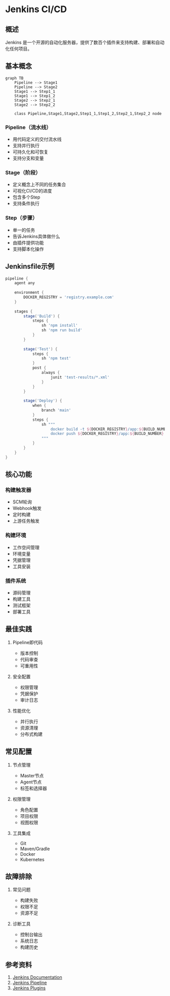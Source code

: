 # Jenkins CI/CD

## 概述
Jenkins 是一个开源的自动化服务器，提供了数百个插件来支持构建、部署和自动化任何项目。

## 基本概念
```mermaid
graph TB
    Pipeline --> Stage1
    Pipeline --> Stage2
    Stage1 --> Step1_1
    Stage1 --> Step1_2
    Stage2 --> Step2_1
    Stage2 --> Step2_2
    
    class Pipeline,Stage1,Stage2,Step1_1,Step1_2,Step2_1,Step2_2 node
```

### Pipeline（流水线）
- 用代码定义的交付流水线
- 支持并行执行
- 可持久化和可恢复
- 支持分支和变量

### Stage（阶段）
- 定义概念上不同的任务集合
- 可视化CI/CD的进度
- 包含多个Step
- 支持条件执行

### Step（步骤）
- 单一的任务
- 告诉Jenkins具体做什么
- 由插件提供功能
- 支持脚本化操作

## Jenkinsfile示例
```groovy
pipeline {
    agent any
    
    environment {
        DOCKER_REGISTRY = 'registry.example.com'
    }
    
    stages {
        stage('Build') {
            steps {
                sh 'npm install'
                sh 'npm run build'
            }
        }
        
        stage('Test') {
            steps {
                sh 'npm test'
            }
            post {
                always {
                    junit 'test-results/*.xml'
                }
            }
        }
        
        stage('Deploy') {
            when {
                branch 'main'
            }
            steps {
                sh """
                    docker build -t ${DOCKER_REGISTRY}/app:${BUILD_NUMBER} .
                    docker push ${DOCKER_REGISTRY}/app:${BUILD_NUMBER}
                """
            }
        }
    }
}
```

## 核心功能

### 构建触发器
- SCM轮询
- Webhook触发
- 定时构建
- 上游任务触发

### 构建环境
- 工作空间管理
- 环境变量
- 凭据管理
- 工具安装

### 插件系统
- 源码管理
- 构建工具
- 测试框架
- 部署工具

## 最佳实践
1. Pipeline即代码
   - 版本控制
   - 代码审查
   - 可重用性

2. 安全配置
   - 权限管理
   - 凭据保护
   - 审计日志

3. 性能优化
   - 并行执行
   - 资源清理
   - 分布式构建

## 常见配置
1. 节点管理
   - Master节点
   - Agent节点
   - 标签和选择器

2. 权限管理
   - 角色配置
   - 项目权限
   - 视图权限

3. 工具集成
   - Git
   - Maven/Gradle
   - Docker
   - Kubernetes

## 故障排除
1. 常见问题
   - 构建失败
   - 权限不足
   - 资源不足

2. 诊断工具
   - 控制台输出
   - 系统日志
   - 构建历史

## 参考资料
1. [Jenkins Documentation](https://www.jenkins.io/doc/)
2. [Jenkins Pipeline](https://www.jenkins.io/doc/book/pipeline/)
3. [Jenkins Plugins](https://plugins.jenkins.io/)
